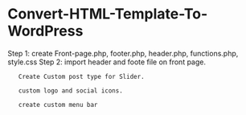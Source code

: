 # Convert-HTML-Template-To-WordPress

Step 1:
     create Front-page.php, footer.php, header.php, functions.php, style.css
Step 2:
       import header and foote file on front page.
       
       Create Custom post type for Slider.
       
       custom logo and social icons.
       
       create custom menu bar
       
       
       
